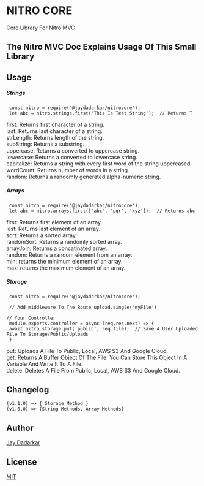 # NITRO CORE
Core Library For Nitro MVC

## The Nitro MVC Doc Explains Usage Of This Small Library

## Usage
##### Strings
```
 const nitro = require('@jaydadarkar/nitrocore');
 let abc = nitro.strings.first('This Is Test String');  // Returns T
```
first: Returns first character of a string.\
last: Returns last character of a string.\
strLength: Returns length of the string.\
subString: Returns a substring.\
uppercase: Returns a converted to uppercase string.\
lowercase: Returns a converted to lowercase string.\
capitalize: Returns a string with every first word of the string uppercased.\
wordCount: Returns number of words in a string.\
random: Returns a randomly generated alpha-numeric string.

##### Arrays
```
 const nitro = require('@jaydadarkar/nitrocore');
 let abc = nitro.arrays.first(['abc', 'pqr', 'xyz']);  // Returns abc
```
first: Returns first element of an array.\
last: Returns last element of an array.\
sort: Returns a sorted array.\
randomSort: Returns a randomly sorted array.\
arrayJoin: Returns a concatinated array.\
random: Returns a random element from an array.\
min: returns the minimum element of an array.\
max: returns the maximum element of an array.

##### Storage
```
 const nitro = require('@jaydadarkar/nitrocore');

 // Add middleware To The Route upload.single('myFile')

// Your Controller
 module.exports.controller = async (req,res,next) => {
 await nitro.storage.put('public', req.file);  // Save A User Uploaded File To Storage/Public/Uploads
 }
```
put: Uploads A File To Public, Local, AWS S3 And Google Cloud.\
get: Returns A Buffer Object Of The File. You Can Store This Object In A Variable And Write It To A File.\
delete: Deletes A File From Public, Local, AWS S3 And Google Cloud.

## Changelog
```
(v1.1.0) => { Storage Method }
(v1.0.0) => {String Methods, Array Methods}
```
## Author
[Jay Dadarkar](https://jaydadarkar.com/)

## License
[MIT](https://choosealicense.com/licenses/mit/)